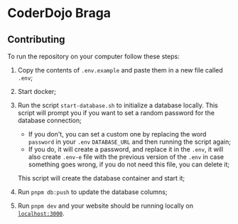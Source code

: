 # CoderDojo Braga

## Contributing

To run the repository on your computer follow these steps:

1. Copy the contents of `.env.example` and paste them in a new file called `.env`;

2. Start docker;

3. Run the script `start-database.sh` to initialize a database locally. This script will prompt you if you want to set a random password for the database connection;

   - If you don't, you can set a custom one by replacing the word `password` in your `.env` `DATABASE_URL` and then running the script again;
   - If you do, it will create a password, and replace it in the `.env`, it will also create `.env-e` file with the previous version of the `.env` in case something goes wrong, if you do not need this file, you can delete it;

   This script will create the database container and start it;

4. Run `pnpm db:push` to update the database columns;

5. Run `pnpm dev` and your website should be running locally on [`localhost:3000`](http://localhost:3000).
